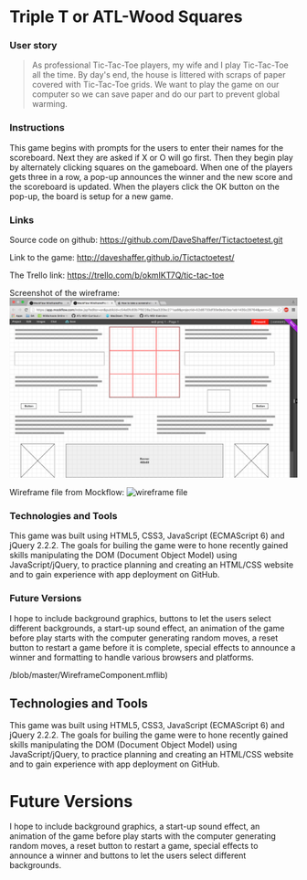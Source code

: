 # Triple T or ATL-Wood Squares

### User story
>As professional Tic-Tac-Toe players, my wife and I play Tic-Tac-Toe all the time. By day's end, the house is littered with scraps of paper covered with Tic-Tac-Toe grids. We want to play the game on our computer so we can save paper and do our part to prevent global warming.

### Instructions
This game begins with prompts for the users to enter their names for the scoreboard.  Next they are asked if X or O will go first.  Then they begin play by alternately clicking squares on the gameboard.  When one of the players gets three in a row, a pop-up announces the winner and the new score and the scoreboard is updated.  When the players click the OK button on the pop-up, the board is setup for a new game.

### Links
Source code on github:
https://github.com/DaveShaffer/Tictactoetest.git

Link to the game:
http://daveshaffer.github.io/Tictactoetest/

The Trello link:
https://trello.com/b/okmIKT7Q/tic-tac-toe

Screenshot of the wireframe:
![#wireframe](https://github.com/DaveShaffer/Tictactoetest/blob/master/Screen_Shot_2016-04-02_at_10.21.45_PM.png)

Wireframe file from Mockflow:
![wireframe file](https://github.com/DaveShaffer/Tictactoetest/blob/master/WireframeComponent.mflib)


### Technologies and Tools
This game was built using HTML5, CSS3, JavaScript (ECMAScript 6) and jQuery 2.2.2.  The goals for builing the game were to hone recently gained skills manipulating the DOM (Document Object Model) using JavaScript/jQuery, to practice planning and creating an HTML/CSS website and to gain experience with app deployment on GitHub.

### Future Versions
I hope to include background graphics, buttons to let the users select different backgrounds, a start-up sound effect, an animation of the game before play starts with the computer generating random moves, a reset button to restart a game before it is complete, special effects to announce a winner and formatting to handle various browsers and platforms.

/blob/master/WireframeComponent.mflib)

## Technologies and Tools
This game was built using HTML5, CSS3, JavaScript (ECMAScript 6) and jQuery 2.2.2.  The goals for builing the game were to hone recently gained skills manipulating the DOM (Document Object Model) using JavaScript/jQuery, to practice planning and creating an HTML/CSS website and to gain experience with app deployment on GitHub.

# Future Versions
I hope to include background graphics, a start-up sound effect, an animation of the game before play starts with the computer generating random moves, a reset button to restart a game, special effects to announce a winner and buttons to let the users select different backgrounds.
